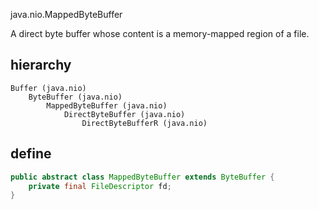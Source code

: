 java.nio.MappedByteBuffer

A direct byte buffer whose content is a memory-mapped region of a file.

## hierarchy
```
Buffer (java.nio)
    ByteBuffer (java.nio)
        MappedByteBuffer (java.nio)
            DirectByteBuffer (java.nio)
                DirectByteBufferR (java.nio)
```

## define
```java
public abstract class MappedByteBuffer extends ByteBuffer {
    private final FileDescriptor fd;
}
```